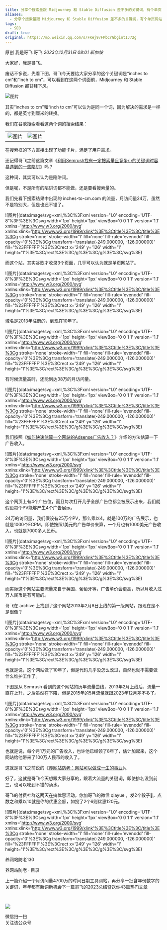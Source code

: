 ```yaml
---
title: 分享个搜索量跟 Midjourney 和 Stable Diffusion 差不多的关键词，有个单页网站用这个关键词赚了100万
aliases:
  - 分享个搜索量跟 Midjourney 和 Stable Diffusion 差不多的关键词，有个单页网站用这个关键词赚了100万
tags:
  - SEO
draft: true
original: https://mp.weixin.qq.com/s/FKej97FPbCrGbgintIJ72g
---
```


原创 我是哥飞 哥飞 _2023年12月31日 08:01_ _新加坡_

大家好，我是哥飞。  

废话不多说，先看下图，哥飞今天要给大家分享的这个关键词是“inches to cm”和“inch to cm”，可以看到在这两个词面前，Midjourney 和 Stable Diffusion 都甘拜下风。

![图片](https://mmbiz.qpic.cn/sz_mmbiz_png/LBrX00GQeicvG3ibWRbNqFYiakhUoHqgzckt3eicZHl4SYicgP2fKx76fzxoB7ibmWVpjroKiaHFcXqkguj6IucEXfR3w/640?wx_fmt=png&from=appmsg&tp=webp&wxfrom=5&wx_lazy=1&wx_co=1)

其实“inches to cm”和“inch to cm”可以认为是同一个词，因为解决的需求是一样的，都是英寸到厘米的转换。  

我们在谷歌搜索看看这两个词的搜索结果：  

|   |   |
|---|---|
|![图片](https://mmbiz.qpic.cn/sz_mmbiz_png/LBrX00GQeicvG3ibWRbNqFYiakhUoHqgzckHicSnLz0BF0cpOjKsaoHVRPibymcPTP2BY3j3EIfvgibvuQEeCYQ0JrAw/640?wx_fmt=png&from=appmsg&tp=webp&wxfrom=5&wx_lazy=1&wx_co=1)|![图片](https://mmbiz.qpic.cn/sz_mmbiz_png/LBrX00GQeicvG3ibWRbNqFYiakhUoHqgzckQJHia2HvAYzveFwBnpOwVU6gw2ny0QbEZoUkr7jCSb1Z5UkLoyPs8FQ/640?wx_fmt=png&from=appmsg&tp=webp&wxfrom=5&wx_lazy=1&wx_co=1)|

在搜索框的下方直接出现了功能卡片，满足了用户需求。  

还记得哥飞之前这篇文章《[利用Semrush找有一定搜索量且竞争小的关键词时容易遇到的一些陷阱](http://mp.weixin.qq.com/s?__biz=MjM5OTIzMzYyMA==&mid=2650079995&idx=1&sn=33a28926e9987ecc05e6d1f01168b14d&chksm=bf3f33c08848bad6578c203ba465db564e88427113ee09d7c3be9cce6f829049a78e1bbd1941&scene=21#wechat_redirect)》吗？  

这种词，其实可以认为是陷阱词。

但是呢，不是所有的陷阱词都不能做，还是要看搜索量的。

我们先看下搜索结果中出现的 inches-to-cm.com 的流量，月访问量24万，虽然不是特别大，但是也还不错了。

![图片](data:image/svg+xml,%3C%3Fxml version='1.0' encoding='UTF-8'%3F%3E%3Csvg width='1px' height='1px' viewBox='0 0 1 1' version='1.1' xmlns='http://www.w3.org/2000/svg' xmlns:xlink='http://www.w3.org/1999/xlink'%3E%3Ctitle%3E%3C/title%3E%3Cg stroke='none' stroke-width='1' fill='none' fill-rule='evenodd' fill-opacity='0'%3E%3Cg transform='translate(-249.000000, -126.000000)' fill='%23FFFFFF'%3E%3Crect x='249' y='126' width='1' height='1'%3E%3C/rect%3E%3C/g%3E%3C/g%3E%3C/svg%3E)

而这个站，其实谷歌才收录3个页面，几乎可以认为就是单页网站了。  

![图片](data:image/svg+xml,%3C%3Fxml version='1.0' encoding='UTF-8'%3F%3E%3Csvg width='1px' height='1px' viewBox='0 0 1 1' version='1.1' xmlns='http://www.w3.org/2000/svg' xmlns:xlink='http://www.w3.org/1999/xlink'%3E%3Ctitle%3E%3C/title%3E%3Cg stroke='none' stroke-width='1' fill='none' fill-rule='evenodd' fill-opacity='0'%3E%3Cg transform='translate(-249.000000, -126.000000)' fill='%23FFFFFF'%3E%3Crect x='249' y='126' width='1' height='1'%3E%3C/rect%3E%3C/g%3E%3C/g%3E%3C/svg%3E)

域名是2013年注册的，到现在10年了。

![图片](data:image/svg+xml,%3C%3Fxml version='1.0' encoding='UTF-8'%3F%3E%3Csvg width='1px' height='1px' viewBox='0 0 1 1' version='1.1' xmlns='http://www.w3.org/2000/svg' xmlns:xlink='http://www.w3.org/1999/xlink'%3E%3Ctitle%3E%3C/title%3E%3Cg stroke='none' stroke-width='1' fill='none' fill-rule='evenodd' fill-opacity='0'%3E%3Cg transform='translate(-249.000000, -126.000000)' fill='%23FFFFFF'%3E%3Crect x='249' y='126' width='1' height='1'%3E%3C/rect%3E%3C/g%3E%3C/g%3E%3C/svg%3E)

有时候流量高时，还能到达38万的月访问量。

![图片](data:image/svg+xml,%3C%3Fxml version='1.0' encoding='UTF-8'%3F%3E%3Csvg width='1px' height='1px' viewBox='0 0 1 1' version='1.1' xmlns='http://www.w3.org/2000/svg' xmlns:xlink='http://www.w3.org/1999/xlink'%3E%3Ctitle%3E%3C/title%3E%3Cg stroke='none' stroke-width='1' fill='none' fill-rule='evenodd' fill-opacity='0'%3E%3Cg transform='translate(-249.000000, -126.000000)' fill='%23FFFFFF'%3E%3Crect x='249' y='126' width='1' height='1'%3E%3C/rect%3E%3C/g%3E%3C/g%3E%3C/svg%3E)

我们按照《[如何快速估算一个网站的Adsense广告收入？](http://mp.weixin.qq.com/s?__biz=MjM5OTIzMzYyMA==&mid=2650079918&idx=1&sn=02ea84be5ed709533289850e3d719ad2&chksm=bf3f33958848ba833f68d1815d2e9d2ef729409f855a3b335b50cf0d47d413e98d771a6b1a2f&scene=21#wechat_redirect)》介绍的方法估算一下广告收入。  

![图片](data:image/svg+xml,%3C%3Fxml version='1.0' encoding='UTF-8'%3F%3E%3Csvg width='1px' height='1px' viewBox='0 0 1 1' version='1.1' xmlns='http://www.w3.org/2000/svg' xmlns:xlink='http://www.w3.org/1999/xlink'%3E%3Ctitle%3E%3C/title%3E%3Cg stroke='none' stroke-width='1' fill='none' fill-rule='evenodd' fill-opacity='0'%3E%3Cg transform='translate(-249.000000, -126.000000)' fill='%23FFFFFF'%3E%3Crect x='249' y='126' width='1' height='1'%3E%3C/rect%3E%3C/g%3E%3C/g%3E%3C/svg%3E)

这个网页上有4个广告位，而且每次打开几乎全部广告位都会被展示出来，我们就假设每个PV能够产生4个广告展示。  

24万的访问量，我们假设有25万个PV，那么乘以4，就是100万的广告展示，也就是1000个ECPM。即使按照1美元的广告单价来算，一个月也有1000美元广告收入，也就是7000多人民币。  

![图片](data:image/svg+xml,%3C%3Fxml version='1.0' encoding='UTF-8'%3F%3E%3Csvg width='1px' height='1px' viewBox='0 0 1 1' version='1.1' xmlns='http://www.w3.org/2000/svg' xmlns:xlink='http://www.w3.org/1999/xlink'%3E%3Ctitle%3E%3C/title%3E%3Cg stroke='none' stroke-width='1' fill='none' fill-rule='evenodd' fill-opacity='0'%3E%3Cg transform='translate(-249.000000, -126.000000)' fill='%23FFFFFF'%3E%3Crect x='249' y='126' width='1' height='1'%3E%3C/rect%3E%3C/g%3E%3C/g%3E%3C/svg%3E)

而实际这个网站主要流量来自于英国、葡萄牙等，广告单价会更高，所以月收入过万人民币是有可能的。

哥飞在 archive 上找到了这个网站2013年2月8日上线的第一版网站，跟现在是不是很像？  

![图片](data:image/svg+xml,%3C%3Fxml version='1.0' encoding='UTF-8'%3F%3E%3Csvg width='1px' height='1px' viewBox='0 0 1 1' version='1.1' xmlns='http://www.w3.org/2000/svg' xmlns:xlink='http://www.w3.org/1999/xlink'%3E%3Ctitle%3E%3C/title%3E%3Cg stroke='none' stroke-width='1' fill='none' fill-rule='evenodd' fill-opacity='0'%3E%3Cg transform='translate(-249.000000, -126.000000)' fill='%23FFFFFF'%3E%3Crect x='249' y='126' width='1' height='1'%3E%3C/rect%3E%3C/g%3E%3C/g%3E%3C/svg%3E)

也就是说，这个网站做了10年了，但是代码几乎没怎么改过，自然也就不需要做什么维护工作了。

下图是从 Semrush 看到的这个网站的历年流量曲线，2013年2月上线后，流量一直在上升，之后虽然在下降，但是2015年的5月流量就跟2023年12月差不多了。  

![图片](data:image/svg+xml,%3C%3Fxml version='1.0' encoding='UTF-8'%3F%3E%3Csvg width='1px' height='1px' viewBox='0 0 1 1' version='1.1' xmlns='http://www.w3.org/2000/svg' xmlns:xlink='http://www.w3.org/1999/xlink'%3E%3Ctitle%3E%3C/title%3E%3Cg stroke='none' stroke-width='1' fill='none' fill-rule='evenodd' fill-opacity='0'%3E%3Cg transform='translate(-249.000000, -126.000000)' fill='%23FFFFFF'%3E%3Crect x='249' y='126' width='1' height='1'%3E%3C/rect%3E%3C/g%3E%3C/g%3E%3C/svg%3E)

也就是说，每个月1万元的广告收入，也许他已经领了8年了，估计加起来，这个网站给他带来了100万人民币的收入了。

这就是哥飞之前说的《[养网站防老：网站可以做成一生的事业](http://mp.weixin.qq.com/s?__biz=MjM5OTIzMzYyMA==&mid=2650080601&idx=1&sn=676b0fff888c93fd63b283e87a3c75d2&chksm=bf3f34628848bd74e4a6ebac72806e89be8bbc9440196edf14cf4f08837f3a81970070a21da2&scene=21#wechat_redirect)》。

好了，这就是哥飞今天想跟大家分享的，跟着大流量的关键词，即使排名没到前三，也可以吃到不错的汤水。  

哥飞的付费社群这两天在搞优惠活动，你加哥飞的微信 qiayue ，发2个骰子🎲，点数之和乘以10就是你的优惠金额，如投了2个6则优惠120元。  

![图片](data:image/svg+xml,%3C%3Fxml version='1.0' encoding='UTF-8'%3F%3E%3Csvg width='1px' height='1px' viewBox='0 0 1 1' version='1.1' xmlns='http://www.w3.org/2000/svg' xmlns:xlink='http://www.w3.org/1999/xlink'%3E%3Ctitle%3E%3C/title%3E%3Cg stroke='none' stroke-width='1' fill='none' fill-rule='evenodd' fill-opacity='0'%3E%3Cg transform='translate(-249.000000, -126.000000)' fill='%23FFFFFF'%3E%3Crect x='249' y='126' width='1' height='1'%3E%3C/rect%3E%3C/g%3E%3C/g%3E%3C/svg%3E)

养网站防老130

养网站防老 · 目录

上一篇介绍一个月访问量4700万的时间日期工具网站，再分享一批含年份数字的关键词，年年都有新词新机会下一篇哥飞的2023总结暨送你43篇热门文章

​

![](https://mp.weixin.qq.com/mp/qrcode?scene=10000004&size=102&__biz=MjM5OTIzMzYyMA==&mid=2650081681&idx=1&sn=b09e339c1d2844149632df6147db5fb5&send_time=)

微信扫一扫  
关注该公众号